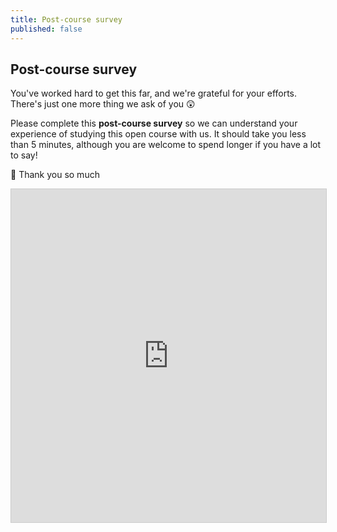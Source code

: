 ```yaml
---
title: Post-course survey
published: false
---
```


## Post-course survey

You've worked hard to get this far, and we're grateful for your efforts.  There's just one more thing we ask of you  :astonished:  

Please complete this **post-course survey** so we can understand your experience of studying this open course with us.  It should take you less than 5 minutes, although you are welcome to spend longer if you have a lot to say! 

 <!-- :speech_balloon: -->

:green_heart:  Thank you so much

<iframe class="airtable-embed" src="https://airtable.com/embed/shrtdQ8pg0IA4ZmQr?backgroundColor=orange" frameborder="0" onmousewheel="" width="100%" height="533" style="background: transparent; border: 1px solid #ccc;"></iframe>